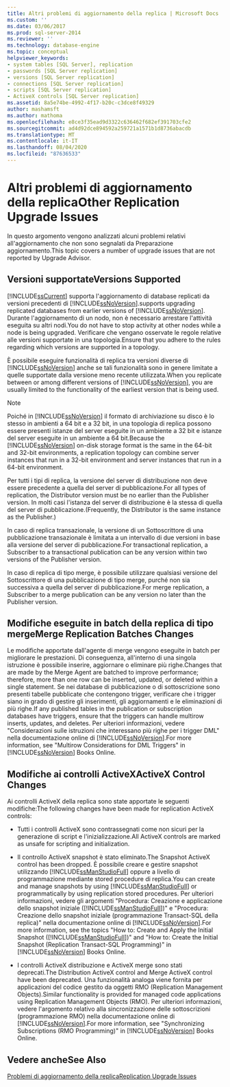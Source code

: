 ```yaml
---
title: Altri problemi di aggiornamento della replica | Microsoft Docs
ms.custom: ''
ms.date: 03/06/2017
ms.prod: sql-server-2014
ms.reviewer: ''
ms.technology: database-engine
ms.topic: conceptual
helpviewer_keywords:
- system tables [SQL Server], replication
- passwords [SQL Server replication]
- versions [SQL Server replication]
- connections [SQL Server replication]
- scripts [SQL Server replication]
- ActiveX controls [SQL Server replication]
ms.assetid: 8a5e74be-4992-4f17-b20c-c3dce8f49329
author: mashamsft
ms.author: mathoma
ms.openlocfilehash: e8ce3f35ead9d3322c636462f682ef391703cfe2
ms.sourcegitcommit: ad4d92dce894592a259721a1571b1d8736abacdb
ms.translationtype: MT
ms.contentlocale: it-IT
ms.lasthandoff: 08/04/2020
ms.locfileid: "87636533"
---
```

# <a name="other-replication-upgrade-issues"></a><span data-ttu-id="0c0cd-102">Altri problemi di aggiornamento della replica</span><span class="sxs-lookup"><span data-stu-id="0c0cd-102">Other Replication Upgrade Issues</span></span>
  <span data-ttu-id="0c0cd-103">In questo argomento vengono analizzati alcuni problemi relativi all'aggiornamento che non sono segnalati da Preparazione aggiornamento.</span><span class="sxs-lookup"><span data-stu-id="0c0cd-103">This topic covers a number of upgrade issues that are not reported by Upgrade Advisor.</span></span>  
  
## <a name="versions-supported"></a><span data-ttu-id="0c0cd-104">Versioni supportate</span><span class="sxs-lookup"><span data-stu-id="0c0cd-104">Versions Supported</span></span>  
 [!INCLUDE[ssCurrent](../../includes/sscurrent-md.md)] <span data-ttu-id="0c0cd-105">supporta l'aggiornamento di database replicati da versioni precedenti di [!INCLUDE[ssNoVersion](../../includes/ssnoversion-md.md)].</span><span class="sxs-lookup"><span data-stu-id="0c0cd-105">supports upgrading replicated databases from earlier versions of [!INCLUDE[ssNoVersion](../../includes/ssnoversion-md.md)].</span></span> <span data-ttu-id="0c0cd-106">Durante l'aggiornamento di un nodo, non è necessario arrestare l'attività eseguita su altri nodi.</span><span class="sxs-lookup"><span data-stu-id="0c0cd-106">You do not have to stop activity at other nodes while a node is being upgraded.</span></span> <span data-ttu-id="0c0cd-107">Verificare che vengano osservate le regole relative alle versioni supportate in una topologia.</span><span class="sxs-lookup"><span data-stu-id="0c0cd-107">Ensure that you adhere to the rules regarding which versions are supported in a topology.</span></span>  
  
 <span data-ttu-id="0c0cd-108">È possibile eseguire funzionalità di replica tra versioni diverse di [!INCLUDE[ssNoVersion](../../includes/ssnoversion-md.md)] anche se tali funzionalità sono in genere limitate a quelle supportate dalla versione meno recente utilizzata.</span><span class="sxs-lookup"><span data-stu-id="0c0cd-108">When you replicate between or among different versions of [!INCLUDE[ssNoVersion](../../includes/ssnoversion-md.md)], you are usually limited to the functionality of the earliest version that is being used.</span></span>  
  
> [!NOTE]  
>  <span data-ttu-id="0c0cd-109">Poiché in [!INCLUDE[ssNoVersion](../../includes/ssnoversion-md.md)] il formato di archiviazione su disco è lo stesso in ambienti a 64 bit e a 32 bit, in una topologia di replica possono essere presenti istanze del server eseguite in un ambiente a 32 bit e istanze del server eseguite in un ambiente a 64 bit.</span><span class="sxs-lookup"><span data-stu-id="0c0cd-109">Because the [!INCLUDE[ssNoVersion](../../includes/ssnoversion-md.md)] on-disk storage format is the same in the 64-bit and 32-bit environments, a replication topology can combine server instances that run in a 32-bit environment and server instances that run in a 64-bit environment.</span></span>  
  
 <span data-ttu-id="0c0cd-110">Per tutti i tipi di replica, la versione del server di distribuzione non deve essere precedente a quella del server di pubblicazione.</span><span class="sxs-lookup"><span data-stu-id="0c0cd-110">For all types of replication, the Distributor version must be no earlier than the Publisher version.</span></span> <span data-ttu-id="0c0cd-111">In molti casi l'istanza del server di distribuzione è la stessa di quella del server di pubblicazione.</span><span class="sxs-lookup"><span data-stu-id="0c0cd-111">(Frequently, the Distributor is the same instance as the Publisher.)</span></span>  
  
 <span data-ttu-id="0c0cd-112">In caso di replica transazionale, la versione di un Sottoscrittore di una pubblicazione transazionale è limitata a un intervallo di due versioni in base alla versione del server di pubblicazione.</span><span class="sxs-lookup"><span data-stu-id="0c0cd-112">For transactional replication, a Subscriber to a transactional publication can be any version within two versions of the Publisher version.</span></span>  
  
 <span data-ttu-id="0c0cd-113">In caso di replica di tipo merge, è possibile utilizzare qualsiasi versione del Sottoscrittore di una pubblicazione di tipo merge, purché non sia successiva a quella del server di pubblicazione.</span><span class="sxs-lookup"><span data-stu-id="0c0cd-113">For merge replication, a Subscriber to a merge publication can be any version no later than the Publisher version.</span></span>  
  
## <a name="merge-replication-batches-changes"></a><span data-ttu-id="0c0cd-114">Modifiche eseguite in batch della replica di tipo merge</span><span class="sxs-lookup"><span data-stu-id="0c0cd-114">Merge Replication Batches Changes</span></span>  
 <span data-ttu-id="0c0cd-115">Le modifiche apportate dall'agente di merge vengono eseguite in batch per migliorare le prestazioni. Di conseguenza, all'interno di una singola istruzione è possibile inserire, aggiornare o eliminare più righe.</span><span class="sxs-lookup"><span data-stu-id="0c0cd-115">Changes that are made by the Merge Agent are batched to improve performance; therefore, more than one row can be inserted, updated, or deleted within a single statement.</span></span> <span data-ttu-id="0c0cd-116">Se nei database di pubblicazione o di sottoscrizione sono presenti tabelle pubblicate che contengono trigger, verificare che i trigger siano in grado di gestire gli inserimenti, gli aggiornamenti e le eliminazioni di più righe.</span><span class="sxs-lookup"><span data-stu-id="0c0cd-116">If any published tables in the publication or subscription databases have triggers, ensure that the triggers can handle multirow inserts, updates, and deletes.</span></span> <span data-ttu-id="0c0cd-117">Per ulteriori informazioni, vedere "Considerazioni sulle istruzioni che interessano più righe per i trigger DML" nella documentazione online di [!INCLUDE[ssNoVersion](../../includes/ssnoversion-md.md)].</span><span class="sxs-lookup"><span data-stu-id="0c0cd-117">For more information, see "Multirow Considerations for DML Triggers" in [!INCLUDE[ssNoVersion](../../includes/ssnoversion-md.md)] Books Online.</span></span>  
  
## <a name="activex-control-changes"></a><span data-ttu-id="0c0cd-118">Modifiche ai controlli ActiveX</span><span class="sxs-lookup"><span data-stu-id="0c0cd-118">ActiveX Control Changes</span></span>  
 <span data-ttu-id="0c0cd-119">Ai controlli ActiveX della replica sono state apportate le seguenti modifiche:</span><span class="sxs-lookup"><span data-stu-id="0c0cd-119">The following changes have been made for replication ActiveX controls:</span></span>  
  
-   <span data-ttu-id="0c0cd-120">Tutti i controlli ActiveX sono contrassegnati come non sicuri per la generazione di script e l'inizializzazione.</span><span class="sxs-lookup"><span data-stu-id="0c0cd-120">All ActiveX controls are marked as unsafe for scripting and initialization.</span></span>  
  
-   <span data-ttu-id="0c0cd-121">Il controllo ActiveX snapshot è stato eliminato.</span><span class="sxs-lookup"><span data-stu-id="0c0cd-121">The Snapshot ActiveX control has been dropped.</span></span> <span data-ttu-id="0c0cd-122">È possibile creare e gestire snapshot utilizzando [!INCLUDE[ssManStudioFull](../../includes/ssmanstudiofull-md.md)] oppure a livello di programmazione mediante stored procedure di replica.</span><span class="sxs-lookup"><span data-stu-id="0c0cd-122">You can create and manage snapshots by using [!INCLUDE[ssManStudioFull](../../includes/ssmanstudiofull-md.md)] or programmatically by using replication stored procedures.</span></span> <span data-ttu-id="0c0cd-123">Per ulteriori informazioni, vedere gli argomenti "Procedura: Creazione e applicazione dello snapshot iniziale ([!INCLUDE[ssManStudioFull](../../includes/ssmanstudiofull-md.md)])" e "Procedura: Creazione dello snapshot iniziale (programmazione Transact-SQL della replica)" nella documentazione online di [!INCLUDE[ssNoVersion](../../includes/ssnoversion-md.md)].</span><span class="sxs-lookup"><span data-stu-id="0c0cd-123">For more information, see the topics "How to: Create and Apply the Initial Snapshot ([!INCLUDE[ssManStudioFull](../../includes/ssmanstudiofull-md.md)])" and "How to: Create the Initial Snapshot (Replication Transact-SQL Programming)" in [!INCLUDE[ssNoVersion](../../includes/ssnoversion-md.md)] Books Online.</span></span>  
  
-   <span data-ttu-id="0c0cd-124">I controlli ActiveX distribuzione e ActiveX merge sono stati deprecati.</span><span class="sxs-lookup"><span data-stu-id="0c0cd-124">The Distribution ActiveX control and Merge ActiveX control have been deprecated.</span></span> <span data-ttu-id="0c0cd-125">Una funzionalità analoga viene fornita per applicazioni del codice gestito da oggetti RMO (Replication Management Objects).</span><span class="sxs-lookup"><span data-stu-id="0c0cd-125">Similar functionality is provided for managed code applications using Replication Management Objects (RMO).</span></span> <span data-ttu-id="0c0cd-126">Per ulteriori informazioni, vedere l'argomento relativo alla sincronizzazione delle sottoscrizioni (programmazione RMO) nella documentazione online di [!INCLUDE[ssNoVersion](../../includes/ssnoversion-md.md)].</span><span class="sxs-lookup"><span data-stu-id="0c0cd-126">For more information, see "Synchronizing Subscriptions (RMO Programming)" in [!INCLUDE[ssNoVersion](../../includes/ssnoversion-md.md)] Books Online.</span></span>  
  
## <a name="see-also"></a><span data-ttu-id="0c0cd-127">Vedere anche</span><span class="sxs-lookup"><span data-stu-id="0c0cd-127">See Also</span></span>  
 [<span data-ttu-id="0c0cd-128">Problemi di aggiornamento della replica</span><span class="sxs-lookup"><span data-stu-id="0c0cd-128">Replication Upgrade Issues</span></span>](../../../2014/sql-server/install/replication-upgrade-issues.md)  
  
  
